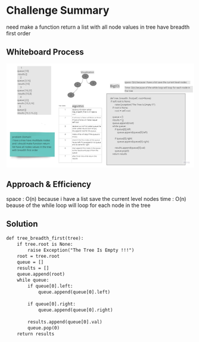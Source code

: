 # Challenge Summary
<!-- Description of the challenge -->
need make a function return a list with all node values in tree have breadth first order

## Whiteboard Process
<!-- Embedded whiteboard image -->
![breadth_first](../images/breadth_first.jpg)
## Approach & Efficiency
<!-- What approach did you take? Why? What is the Big O space/time for this approach? -->
space : O(n) because i have a list save the current level nodes
time : O(n) beause of the  while loop will loop for each node in the tree

## Solution
<!-- Show how to run your code, and examples of it in action -->
```
def tree_breadth_first(tree):
    if tree.root is None:
        raise Exception("The Tree Is Empty !!!")
    root = tree.root
    queue = []
    results = []
    queue.append(root)
    while queue:
        if queue[0].left:
            queue.append(queue[0].left)

        if queue[0].right:
            queue.append(queue[0].right)

        results.append(queue[0].val)
        queue.pop(0)
    return results

```
